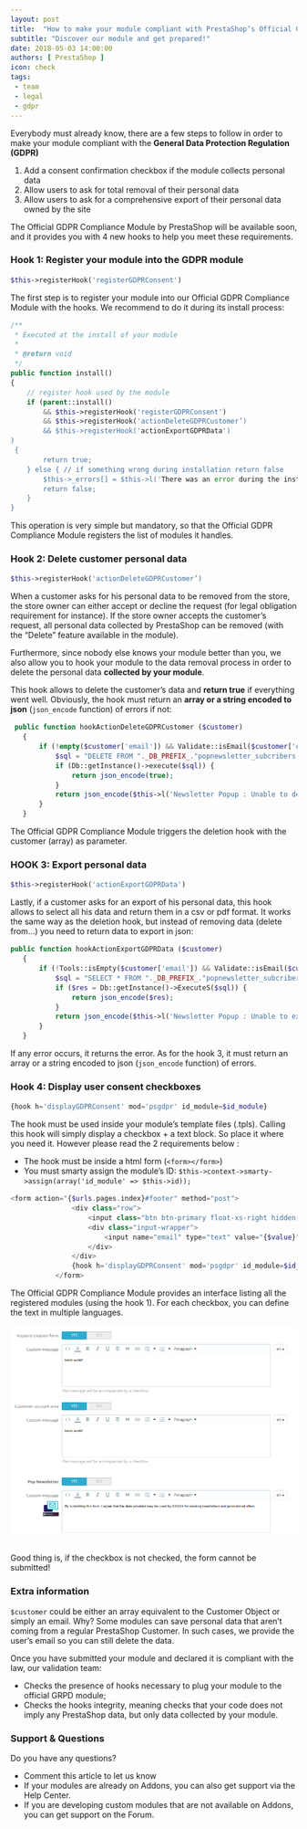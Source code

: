 ```yaml
---
layout: post
title:  "How to make your module compliant with PrestaShop’s Official GDPR Compliance Module"
subtitle: "Discover our module and get prepared!"
date: 2018-05-03 14:00:00
authors: [ PrestaShop ]
icon: check
tags:
 - team
 - legal
 - gdpr
---
```


Everybody must already know, there are a few steps to follow in order to make your module compliant with the **General Data Protection Regulation (GDPR)**

1. Add a consent confirmation checkbox if the module collects personal data
2. Allow users to ask for total removal of their personal data
3. Allow users to ask for a comprehensive export of their personal data owned by the site

The Official GDPR Compliance Module by PrestaShop will be available soon, and it provides you with 4 new hooks to help you meet these requirements.


### Hook 1: Register your module into the GDPR module

```php
$this->registerHook('registerGDPRConsent')
```

The first step is to register your module into our Official GDPR Compliance Module with the hooks. We recommend to do it during its install process:

```php
/**
 * Executed at the install of your module
 *
 * @return void
 */
public function install()
{
    // register hook used by the module
    if (parent::install()
        && $this->registerHook('registerGDPRConsent')
        && $this->registerHook('actionDeleteGDPRCustomer’)
        && $this->registerHook('actionExportGDPRData')
)
 {
        return true;
    } else { // if something wrong during installation return false
        $this->_errors[] = $this->l('There was an error during the installation. Please contact us through Addons website.');
        return false;
    }
}
```

This operation is very simple but mandatory, so that the Official GDPR Compliance Module registers the list of modules it handles.


### Hook 2: Delete customer personal data

```php
$this->registerHook('actionDeleteGDPRCustomer’)
```

When a customer asks for his personal data to be removed from the store, the store owner can either accept or decline the request (for legal obligation requirement for instance). If the store owner accepts the customer’s request, all personal data collected by PrestaShop can be removed (with the “Delete” feature available in the module).

Furthermore, since nobody else knows your module better than you, we also allow you to hook your module to the data removal process in order to delete the personal data **collected by your module**. 

This hook allows to delete the customer’s data and **return true** if everything went well. Obviously, the hook must return an **array or a string encoded to json** (```json_encode``` function) of errors if not:

```php
 public function hookActionDeleteGDPRCustomer ($customer)
   {
       if (!empty($customer['email']) && Validate::isEmail($customer['email'])) {
           $sql = "DELETE FROM "._DB_PREFIX_."popnewsletter_subcribers WHERE email = '".pSQL($customer['email'])."'";
           if (Db::getInstance()->execute($sql)) {
               return json_encode(true);
           }
           return json_encode($this->l('Newsletter Popup : Unable to delete customer using email.'));
       }
   }
```

The Official GDPR Compliance Module triggers the deletion hook with the customer (array) as parameter.

### HOOK 3: Export personal data

```php
$this->registerHook('actionExportGDPRData')
```

Lastly, if a customer asks for an export of his personal data, this hook allows to select all his data and return them in a csv or pdf format. It works the same way as the deletion hook, but instead of removing data (delete from…) you need to return data to export in json:

```php
public function hookActionExportGDPRData ($customer)
   {
       if (!Tools::isEmpty($customer['email']) && Validate::isEmail($customer['email'])) {
           $sql = "SELECT * FROM "._DB_PREFIX_."popnewsletter_subcribers WHERE email = '".pSQL($customer['email'])."'";
           if ($res = Db::getInstance()->ExecuteS($sql)) {
               return json_encode($res);
           }
           return json_encode($this->l('Newsletter Popup : Unable to export customer using email.'));
       }
   }
```

If any error occurs, it returns the error. As for the hook 3, it must return an array or a string encoded to json (```json_encode``` function) of errors.


### Hook 4: Display user consent checkboxes

```php
{hook h='displayGDPRConsent' mod='psgdpr' id_module=$id_module}
```

The hook must be used inside your module’s template files (.tpls). Calling this hook will simply display a checkbox + a text block. So place it where you need it. However please read the 2 requirements below :
*  The hook must be inside a html form (```<form></form>```)
*  You must smarty assign the module’s ID:  ```$this->context->smarty->assign(array('id_module' => $this->id));```

```php
<form action="{$urls.pages.index}#footer" method="post">
               <div class="row">
                   <input class="btn btn-primary float-xs-right hidden-xs-down" name="submitNewsletter" type="submit" value="{l s='Subscribe' d='Shop.Theme.Actions'}">
                   <div class="input-wrapper">
                       <input name="email" type="text" value="{$value}" placeholder="{l s='Your email address' d='Shop.Forms.Labels'}" aria-labelledby="block-newsletter-label">
                   </div>
               </div>
               {hook h='displayGDPRConsent' mod='psgdpr' id_module=$id_module}
           </form>
```

The Official GDPR Compliance Module provides an interface listing all the registered modules (using the hook 1). For each checkbox, you can define the text in multiple languages. 

![Setting messages for your module](/assets/images/2018/05/gdpr-howto.png)

Good thing is, if the checkbox is not checked, the form cannot be submitted!


### Extra information

```$customer``` could be either an array equivalent to the Customer Object or simply an email. Why? Some modules can save personal data that aren’t coming from a regular PrestaShop Customer. In such cases, we provide the user’s email so you can still delete the data.

Once you have submitted your module and declared it is compliant with the law, our validation team:
* Checks the presence of hooks necessary to plug your module to the official GRPD module;
* Checks the hooks integrity, meaning checks that your code does not imply any PrestaShop data, but only data collected by your module.


### Support & Questions
Do you have any questions?
* Comment this article to let us know
* If your modules are already on Addons, you can also get support via the Help Center.
* If you are developing custom modules that are not available on Addons, you can get support on the Forum.

